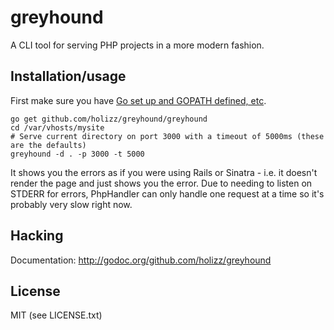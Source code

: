 # greyhound

A CLI tool for serving PHP projects in a more modern fashion.

## Installation/usage

First make sure you have [Go set up and GOPATH defined, etc](http://golang.org/doc/code.html).

    go get github.com/holizz/greyhound/greyhound
    cd /var/vhosts/mysite
    # Serve current directory on port 3000 with a timeout of 5000ms (these are the defaults)
    greyhound -d . -p 3000 -t 5000

It shows you the errors as if you were using Rails or Sinatra - i.e. it doesn't render the page and just shows you the error. Due to needing to listen on STDERR for errors, PhpHandler can only handle one request at a time so it's probably very slow right now.

## Hacking

Documentation: http://godoc.org/github.com/holizz/greyhound

## License

MIT (see LICENSE.txt)
